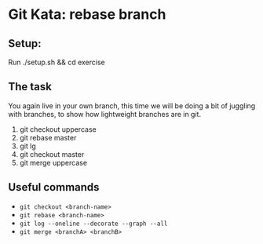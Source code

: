 # Git Kata: rebase branch
## Setup:
Run ./setup.sh && cd exercise


## The task
You again live in your own branch, this time we will be doing a bit of juggling with branches, to show how lightweight branches are in git.

1. git checkout uppercase
1. git rebase master
1. git lg
1. git checkout master
1. git merge uppercase

## Useful commands
- `git checkout <branch-name>`
- `git rebase <branch-name>`
- `git log --oneline --decorate --graph --all`
- `git merge <branchA> <branchB>`
